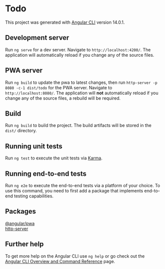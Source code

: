 # Todo

This project was generated with [Angular CLI](https://github.com/angular/angular-cli) version 14.0.1.

## Development server

Run `ng serve` for a dev server. Navigate to `http://localhost:4200/`. The application will automatically reload if you change any of the source files.

## PWA server

Run `ng build` to update the pwa to latest changes, then run `http-server -p 8080 -c-1 dist/todo` for the PWA server. Navigate to `http://localhost:8080/`. The application will **not** automatically reload if you change any of the source files, a rebuild will be required.

## Build

Run `ng build` to build the project. The build artifacts will be stored in the `dist/` directory.

## Running unit tests

Run `ng test` to execute the unit tests via [Karma](https://karma-runner.github.io).

## Running end-to-end tests

Run `ng e2e` to execute the end-to-end tests via a platform of your choice. To use this command, you need to first add a package that implements end-to-end testing capabilities.

## Packages
[@angular/pwa](https://www.npmjs.com/package/@angular/pwa)  
[http-server](https://www.npmjs.com/package/http-server)  

## Further help

To get more help on the Angular CLI use `ng help` or go check out the [Angular CLI Overview and Command Reference](https://angular.io/cli) page.
